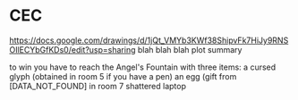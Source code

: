 # CEC

https://docs.google.com/drawings/d/1jQt_VMYb3KWf38ShipvFk7HiJy9RNSOIlECYbGfKDs0/edit?usp=sharing
blah blah blah plot summary

to win you have to reach the Angel's Fountain with three items:
  a cursed glyph (obtained in room 5 if you have a pen)
  an egg (gift from [DATA_NOT_FOUND] in room 7
  shattered laptop
